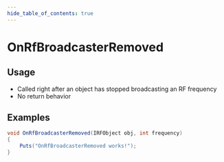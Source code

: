 ```yaml
---
hide_table_of_contents: true
---
```


# OnRfBroadcasterRemoved

## Usage

* Called right after an object has stopped broadcasting an RF frequency
* No return behavior

## Examples

```csharp title=""
void OnRfBroadcasterRemoved(IRFObject obj, int frequency)
{
    Puts("OnRfBroadcasterRemoved works!");
}
```

